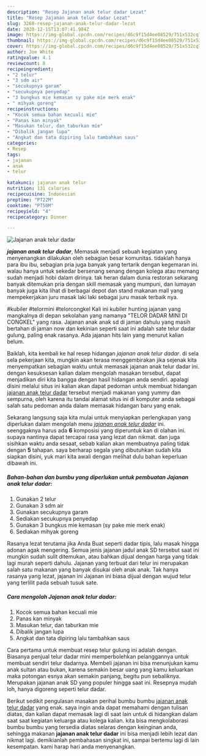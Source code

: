 ```yaml
---
description: "Resep Jajanan anak telur dadar Lezat"
title: "Resep Jajanan anak telur dadar Lezat"
slug: 3268-resep-jajanan-anak-telur-dadar-lezat
date: 2020-12-15T13:07:41.984Z
image: https://img-global.cpcdn.com/recipes/d6c9f15d4ee08529/751x532cq70/jajanan-anak-telur-dadar-foto-resep-utama.jpg
thumbnail: https://img-global.cpcdn.com/recipes/d6c9f15d4ee08529/751x532cq70/jajanan-anak-telur-dadar-foto-resep-utama.jpg
cover: https://img-global.cpcdn.com/recipes/d6c9f15d4ee08529/751x532cq70/jajanan-anak-telur-dadar-foto-resep-utama.jpg
author: Joe White
ratingvalue: 4.1
reviewcount: 8
recipeingredient:
- "2 telur"
- "3 sdm air"
- "secukupnya garam"
- "secukupnya penyedap"
- "3 bungkus mie kemasan sy pake mie merk enak"
- " mihyak goreng"
recipeinstructions:
- "Kocok semua bahan kecuali mie"
- "Panas kan minyak"
- "Masukan telur, dan taburkan mie"
- "Dibalik jangan lupa"
- "Angkat dan tata dipiring lalu tambahkan saus"
categories:
- Resep
tags:
- jajanan
- anak
- telur

katakunci: jajanan anak telur 
nutrition: 131 calories
recipecuisine: Indonesian
preptime: "PT22M"
cooktime: "PT50M"
recipeyield: "4"
recipecategory: Dinner

---
```



![Jajanan anak telur dadar](https://img-global.cpcdn.com/recipes/d6c9f15d4ee08529/751x532cq70/jajanan-anak-telur-dadar-foto-resep-utama.jpg)

<b><i>jajanan anak telur dadar</i></b>, Memasak menjadi sebuah kegiatan yang menyenangkan dilakukan oleh sebagian besar komunitas. tidaklah hanya para ibu ibu, sebagian pria juga banyak yang tertarik dengan kegemaran ini. walau hanya untuk sekedar bersenang senang dengan kolega atau memang sudah menjadi hobi dalam dirinya. tak heran dalam dunia restoran sekarang banyak ditemukan pria dengan skill memasak yang mumpuni, dan lumayan banyak juga kita lihat di berbagai depot dan stand makanan mall yang mempekerjakan juru masak laki laki sebagai juru masak terbaik nya.

#kubiler #telormini #telorcongkel Kali ini kubiler hunting jajanan yang mangkalnya di depan sekolahan yang namanya &#34;TELOR DADAR MINI DI CONGKEL&#34; yang rasa. Jajanan anak anak sd di jaman dahulu yang masih bertahan di jaman now dan kekinian seperti saat ini adalah sate telur dadar gulung, paling enak rasanya. Ada jajanan hits lain yang menurut kalian belum.

Baiklah, kita kembali ke hal resep hidangan <i>jajanan anak telur dadar</i>. di sela sela pekerjaan kita, mungkin akan terasa menggembirakan jika sejenak kita menyempatkan sebagian waktu untuk memasak jajanan anak telur dadar ini. dengan kesuksesan kalian dalam mengolah masakan tersebut, dapat menjadikan diri kita bangga dengan hasil hidangan anda sendiri. apalagi disini melalui situs ini kalian akan dapat pedoman untuk membuat hidangan <u>jajanan anak telur dadar</u> tersebut menjadi makanan yang yummy dan sempurna, oleh karena itu tandai alamat situs ini di komputer anda sebagai salah satu pedoman anda dalam memasak hidangan baru yang enak.


Sekarang langsung saja kita mulai untuk menyiapkan perlengkapan yang diperlukan dalam mengolah menu <u><i>jajanan anak telur dadar</i></u> ini. seenggaknya harus ada <b>6</b> komposisi yang diperuntuk kan di olahan ini. supaya nantinya dapat tercapai rasa yang lezat dan nikmat. dan juga sisihkan waktu anda sesaat, sebab kalian akan membuatnya paling tidak dengan <b>5</b> tahapan. saya berharap segala yang dibutuhkan sudah kita siapkan disini, yuk mari kita awali dengan melihat dulu bahan keperluan dibawah ini.

<!--inarticleads1-->

##### Bahan-bahan dan bumbu yang diperlukan untuk pembuatan Jajanan anak telur dadar:

1. Gunakan 2 telur
1. Gunakan 3 sdm air
1. Gunakan secukupnya garam
1. Sediakan secukupnya penyedap
1. Gunakan 3 bungkus mie kemasan (sy pake mie merk enak)
1. Sediakan  mihyak goreng


Rasanya lezat terutama jika Anda Buat seperti dadar tipis, lalu masak hingga adonan agak mengering. Semua jenis jajanan jadul anak SD tersebut saat ini mungkin sudah sulit ditemukan, atau bahkan dijual dengan harga yang tidak lagi murah seperti dahulu. Jajanan yang terbuat dari telur ini merupakan salah satu makanan yang banyak disukai oleh anak anak. Tak hanya rasanya yang lezat, jajanan ini Jajanan ini biasa dijual dengan wujud telur yang terlilit pada sebuah tusuk sate. 

<!--inarticleads2-->

##### Cara mengolah Jajanan anak telur dadar:

1. Kocok semua bahan kecuali mie
1. Panas kan minyak
1. Masukan telur, dan taburkan mie
1. Dibalik jangan lupa
1. Angkat dan tata dipiring lalu tambahkan saus


Cara pertama untuk membuat resep telur gulung ini adalah dengan. Biasanya penjual telur dadar mini memperbolehkan pelanggannya untuk membuat sendiri telur dadarnya. Membeli jajanan ini bisa menunjukan kamu anak sultan atau bukan, karena semakin besar uang yang kamu keluarkan maka potongan esnya akan semakin panjang, begitu pun sebaliknya. Merupakan jajanan anak SD yang populer hingga saat ini. Resepnya mudah loh, hanya digoreng seperti telur dadar. 

Berikut sedikit pengulasan masakan perihal bumbu bumbu <u>jajanan anak telur dadar</u> yang enak. saya ingin anda dapat memahami dengan tulisan diatas, dan kalian dapat memasak lagi di saat lain untuk di hidangkan dalam saat saat kegiatan keluarga atau kolega kalian. kita bisa mengkolaborasi bumbu bumbu yang tersedia diatas selaras dengan keinginan anda, sehingga makanan <b>jajanan anak telur dadar</b> ini bisa menjadi lebih lezat dan nikmat lagi. demikianlah pembahasan singkat ini, sampai bertemu lagi di lain kesempatan. kami harap hari anda menyenangkan.
